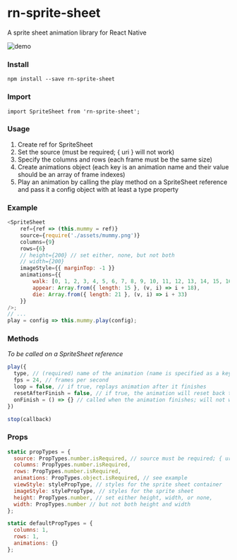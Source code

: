 # rn-sprite-sheet

A sprite sheet animation library for React Native

![demo](https://media.giphy.com/media/26vIfP6J2XiAl1VCw/giphy.gif)

### Install

`npm install --save rn-sprite-sheet`

### Import

`import SpriteSheet from 'rn-sprite-sheet';`

### Usage

1.  Create ref for SpriteSheet
2.  Set the source (must be required; { uri } will not work)
3.  Specify the columns and rows (each frame must be the same size)
4.  Create animations object (each key is an animation name and their value should be an array of frame indexes)
5.  Play an animation by calling the play method on a SpriteSheet reference and pass it a config object with at least a type property

### Example

```javascript
<SpriteSheet
	ref={ref => (this.mummy = ref)}
	source={require('./assets/mummy.png')}
	columns={9}
	rows={6}
	// height={200} // set either, none, but not both
	// width={200}
	imageStyle={{ marginTop: -1 }}
	animations={{
		walk: [0, 1, 2, 3, 4, 5, 6, 7, 8, 9, 10, 11, 12, 13, 14, 15, 16, 17],
		appear: Array.from({ length: 15 }, (v, i) => i + 18),
		die: Array.from({ length: 21 }, (v, i) => i + 33)
	}}
/>;
// ...
play = config => this.mummy.play(config);
```

### Methods

_To be called on a SpriteSheet reference_

```javascript
play({
  type, // (required) name of the animation (name is specified as a key in the animation prop)
  fps = 24, // frames per second
  loop = false, // if true, replays animation after it finishes
  resetAfterFinish = false, // if true, the animation will reset back to the first frame when finished; else will remain on the last frame when finished
  onFinish = () => {} // called when the animation finishes; will not work when loop === true
})

stop(callback)
```

### Props

```javascript
static propTypes = {
  source: PropTypes.number.isRequired, // source must be required; { uri } will not work
  columns: PropTypes.number.isRequired,
  rows: PropTypes.number.isRequired,
  animations: PropTypes.object.isRequired, // see example
  viewStyle: stylePropType, // styles for the sprite sheet container
  imageStyle: stylePropType, // styles for the sprite sheet
  height: PropTypes.number, // set either height, width, or none,
  width: PropTypes.number // but not both height and width
};

static defaultPropTypes = {
  columns: 1,
  rows: 1,
  animations: {}
};
```
